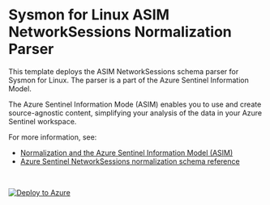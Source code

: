# Sysmon for Linux ASIM NetworkSessions Normalization Parser

This template deploys the ASIM NetworkSessions schema parser for Sysmon for Linux. The parser is a part of the Azure Sentinel Information Model.

The Azure Sentinel Information Mode (ASIM) enables you to use and create source-agnostic content, simplifying your analysis of the data in your Azure Sentinel workspace.

For more information, see:

- [Normalization and the Azure Sentinel Information Model (ASIM)](https://aka.ms/AzSentinelNormalization)
- [Azure Sentinel NetworkSessions normalization schema reference](https://aka.ms/AzSentinelNetworkSessionsDoc)

<br>
 
[![Deploy to Azure](https://aka.ms/deploytoazurebutton)](https://portal.azure.com/#create/Microsoft.Template/uri/https%3A%2F%2Fraw.githubusercontent.com%2FAzure%2FAzure-Sentinel%2Fmaster%2FParsers%2FASimNetworkSession%2FARM%2FvimNetworkSessionMicrosoftLinuxSysmon%2FvimNetworkSessionMicrosoftLinuxSysmon.json)
